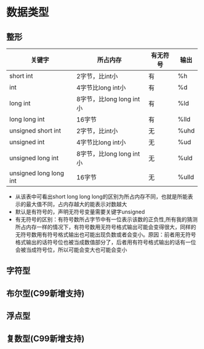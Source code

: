 # 数据类型

## 整形

| 关键字                 | 所占内存                 | 有无符号 | 输出  |
| ---------------------- | ------------------------ | -------- | ----- |
| short int              | 2字节，比int小           | 有       | %h    |
| int                    | 4字节比long int小        | 有       | %d    |
| long int               | 8字节，比long long int小 | 有       | %ld   |
| long long int          | 16字节                   | 有       | %lld  |
| unsigned short int     | 2字节，比int小           | 无       | %uhd  |
| unsigned int           | 4字节比long int小        | 无       | %ud   |
| unsigned long int      | 8字节，比long long int小 | 无       | %uld  |
| unsigned long long int | 16字节                   | 无       | %ulld |

* 从该表中可看出short  long  long long的区别为所占内存不同，也就是所能表示的最大值不同，占内存越大的能表示对数越大 
* 默认是有符号的，声明无符号变量需要关键字unsigned
* 有无符号的区别：有符号数所占字节中有一位表示该数的正负性,所有我的猜测所占内存一样的情况下，有符号数用无符号格式输出可能会变得很大，同样的无符号数用有符号格式输出也可能出现负数或者会变小。原因：前者用无符号格式输出的话符号位也被当成数值部分了，后者用有符号格式输出的话有一位会被当成符号位，所以可能会变大也可能会变小

## 字符型

## 布尔型(C99新增支持)

## 浮点型

## 复数型(C99新增支持)